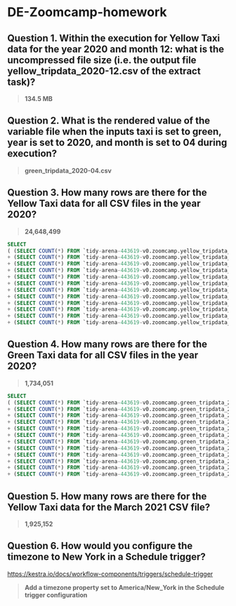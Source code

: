 # DE-Zoomcamp-homework

##  Question 1. Within the execution for Yellow Taxi data for the year 2020 and month 12: what is the uncompressed file size (i.e. the output file yellow_tripdata_2020-12.csv of the extract task)?

> **134.5 MB**

##  Question 2. What is the rendered value of the variable file when the inputs taxi is set to green, year is set to 2020, and month is set to 04 during execution?

> **green_tripdata_2020-04.csv**

## Question 3. How many rows are there for the Yellow Taxi data for all CSV files in the year 2020?

> **24,648,499**

```sql
SELECT 
( (SELECT COUNT(*) FROM `tidy-arena-443619-v0.zoomcamp.yellow_tripdata_2020_01`) 
+ (SELECT COUNT(*) FROM `tidy-arena-443619-v0.zoomcamp.yellow_tripdata_2020_02`) 
+ (SELECT COUNT(*) FROM `tidy-arena-443619-v0.zoomcamp.yellow_tripdata_2020_03`) 
+ (SELECT COUNT(*) FROM `tidy-arena-443619-v0.zoomcamp.yellow_tripdata_2020_04`) 
+ (SELECT COUNT(*) FROM `tidy-arena-443619-v0.zoomcamp.yellow_tripdata_2020_05`) 
+ (SELECT COUNT(*) FROM `tidy-arena-443619-v0.zoomcamp.yellow_tripdata_2020_06`) 
+ (SELECT COUNT(*) FROM `tidy-arena-443619-v0.zoomcamp.yellow_tripdata_2020_07`) 
+ (SELECT COUNT(*) FROM `tidy-arena-443619-v0.zoomcamp.yellow_tripdata_2020_08`) 
+ (SELECT COUNT(*) FROM `tidy-arena-443619-v0.zoomcamp.yellow_tripdata_2020_09`) 
+ (SELECT COUNT(*) FROM `tidy-arena-443619-v0.zoomcamp.yellow_tripdata_2020_10`) 
+ (SELECT COUNT(*) FROM `tidy-arena-443619-v0.zoomcamp.yellow_tripdata_2020_11`) 
+ (SELECT COUNT(*) FROM `tidy-arena-443619-v0.zoomcamp.yellow_tripdata_2020_12`)) 
```



## Question 4. How many rows are there for the Green Taxi data for all CSV files in the year 2020?

> **1,734,051**

```sql
SELECT 
( (SELECT COUNT(*) FROM `tidy-arena-443619-v0.zoomcamp.green_tripdata_2020_01`) 
+ (SELECT COUNT(*) FROM `tidy-arena-443619-v0.zoomcamp.green_tripdata_2020_02`) 
+ (SELECT COUNT(*) FROM `tidy-arena-443619-v0.zoomcamp.green_tripdata_2020_03`) 
+ (SELECT COUNT(*) FROM `tidy-arena-443619-v0.zoomcamp.green_tripdata_2020_04`) 
+ (SELECT COUNT(*) FROM `tidy-arena-443619-v0.zoomcamp.green_tripdata_2020_05`) 
+ (SELECT COUNT(*) FROM `tidy-arena-443619-v0.zoomcamp.green_tripdata_2020_06`) 
+ (SELECT COUNT(*) FROM `tidy-arena-443619-v0.zoomcamp.green_tripdata_2020_07`) 
+ (SELECT COUNT(*) FROM `tidy-arena-443619-v0.zoomcamp.green_tripdata_2020_08`) 
+ (SELECT COUNT(*) FROM `tidy-arena-443619-v0.zoomcamp.green_tripdata_2020_09`) 
+ (SELECT COUNT(*) FROM `tidy-arena-443619-v0.zoomcamp.green_tripdata_2020_10`) 
+ (SELECT COUNT(*) FROM `tidy-arena-443619-v0.zoomcamp.green_tripdata_2020_11`) 
+ (SELECT COUNT(*) FROM `tidy-arena-443619-v0.zoomcamp.green_tripdata_2020_12`)) 
```


## Question 5. How many rows are there for the Yellow Taxi data for the March 2021 CSV file?

> **1,925,152**


## Question 6. How would you configure the timezone to New York in a Schedule trigger?
https://kestra.io/docs/workflow-components/triggers/schedule-trigger

> **Add a timezone property set to America/New_York in the Schedule trigger configuration**
